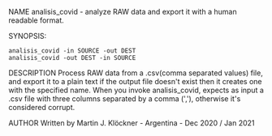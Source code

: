 NAME
analisis_covid - analyze RAW data and export it with a human 
readable format.

SYNOPSIS:

	analisis_covid -in SOURCE -out DEST
	analisis_covid -out DEST -in SOURCE

DESCRIPTION
Process RAW data from a .csv(comma separated values) file,
and export it to a plain text if the output file doesn't
exist then it creates one with the specified name.
When you invoke analisis_covid, expects as input a .csv 
file with three columns separated by a comma (','), otherwise
it's considered corrupt.


AUTHOR
Written by Martin J. Klöckner - Argentina - Dec 2020 / Jan 2021





